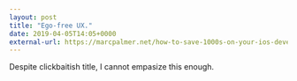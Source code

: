 ```yaml
---
layout: post
title: "Ego-free UX."
date: 2019-04-05T14:05+0000
external-url: https://marcpalmer.net/how-to-save-1000s-on-your-ios-development-costs-by-making-design-compromises/
---
```


Despite clickbaitish title, I cannot empasize this enough.